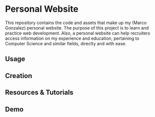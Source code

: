# Personal Website
This repository contains the code and assets that make up my (Marco Gonzalez) personal website. The purpose of this project is to learn and practice web development. Also, a personal website can help recruiters access information on my experience and education, pertaining to Computer Science and similar fields, direclty and with ease.
## Usage

## Creation

## Resources & Tutorials

## Demo